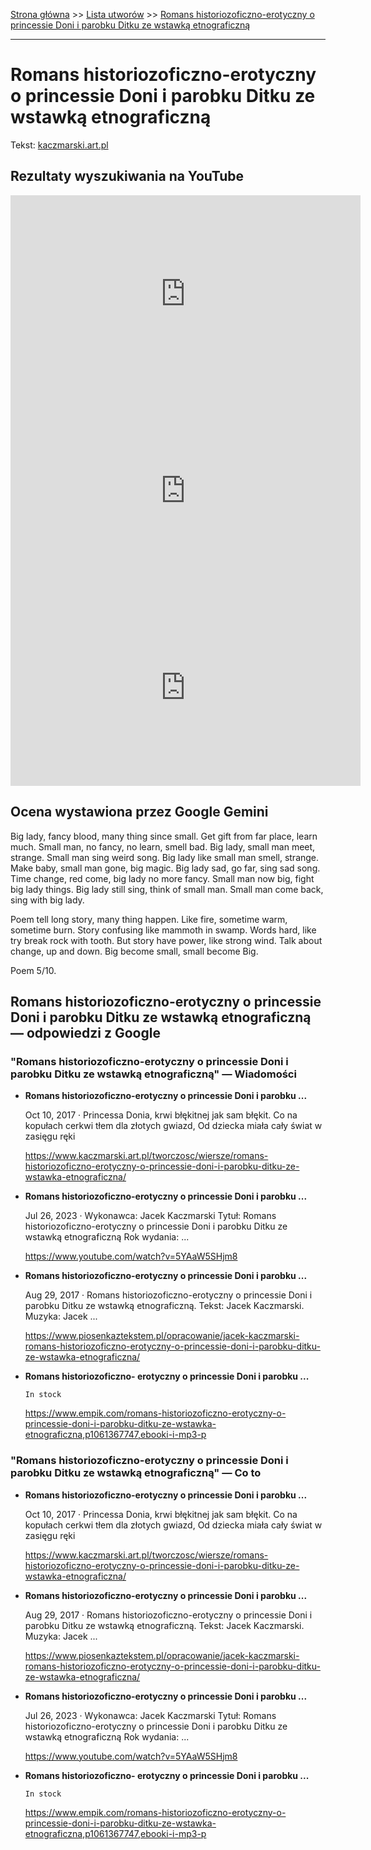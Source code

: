 [Strona główna](../index.md) >> [Lista utworów](../list.md) >> [Romans historiozoficzno-erotyczny o princessie Doni i parobku Ditku ze wstawką etnograficzną](516.md)

---

# Romans historiozoficzno-erotyczny o princessie Doni i parobku Ditku ze wstawką etnograficzną

Tekst: [kaczmarski.art.pl](https://www.kaczmarski.art.pl/tworczosc/wiersze/romans-historiozoficzno-erotyczny-o-princessie-doni-i-parobku-ditku-ze-wstawka-etnograficzna/)

## Rezultaty wyszukiwania na YouTube

<iframe width="560" height="315" src="https://www.youtube.com/embed/7cxciyZEBkE?si=IdontcarewhotheIRSsendsImnotpayingtaxes" title="YouTube video player" frameborder="0" allow="accelerometer; autoplay; clipboard-write; encrypted-media; gyroscope; picture-in-picture; web-share" referrerpolicy="strict-origin-when-cross-origin" allowfullscreen></iframe>

<iframe width="560" height="315" src="https://www.youtube.com/embed/m5McdR5u0Qk?si=IdontcarewhotheIRSsendsImnotpayingtaxes" title="YouTube video player" frameborder="0" allow="accelerometer; autoplay; clipboard-write; encrypted-media; gyroscope; picture-in-picture; web-share" referrerpolicy="strict-origin-when-cross-origin" allowfullscreen></iframe>

<iframe width="560" height="315" src="https://www.youtube.com/embed/5YAaW5SHjm8?si=IdontcarewhotheIRSsendsImnotpayingtaxes" title="YouTube video player" frameborder="0" allow="accelerometer; autoplay; clipboard-write; encrypted-media; gyroscope; picture-in-picture; web-share" referrerpolicy="strict-origin-when-cross-origin" allowfullscreen></iframe>

## Ocena wystawiona przez Google Gemini

Big lady, fancy blood, many thing since small. Get gift from far place, learn much. Small man, no fancy, no learn, smell bad. Big lady, small man meet, strange. Small man sing weird song. Big lady like small man smell, strange. Make baby, small man gone, big magic. Big lady sad, go far, sing sad song. Time change, red come, big lady no more fancy. Small man now big, fight big lady things. Big lady still sing, think of small man. Small man come back, sing with big lady.

Poem tell long story, many thing happen. Like fire, sometime warm, sometime burn. Story confusing like mammoth in swamp. Words hard, like try break rock with tooth. But story have power, like strong wind. Talk about change, up and down. Big become small, small become Big.

Poem 5/10.


## Romans historiozoficzno-erotyczny o princessie Doni i parobku Ditku ze wstawką etnograficzną — odpowiedzi z Google

### "Romans historiozoficzno-erotyczny o princessie Doni i parobku Ditku ze wstawką etnograficzną" — Wiadomości

- **Romans historiozoficzno-erotyczny o princessie Doni i parobku ...**

    Oct 10, 2017  ·  Princessa Donia, krwi błękitnej jak sam błękit. Co na kopułach cerkwi tłem dla złotych gwiazd, Od dziecka miała cały świat w zasięgu ręki 

   <https://www.kaczmarski.art.pl/tworczosc/wiersze/romans-historiozoficzno-erotyczny-o-princessie-doni-i-parobku-ditku-ze-wstawka-etnograficzna/>
- **Romans historiozoficzno-erotyczny o princessie Doni i parobku ...**

    Jul 26, 2023  ·  Wykonawca: Jacek Kaczmarski Tytuł: Romans historiozoficzno-erotyczny o princessie Doni i parobku Ditku ze wstawką etnograficzną Rok wydania: ... 

   <https://www.youtube.com/watch?v=5YAaW5SHjm8>
- **Romans historiozoficzno-erotyczny o princessie Doni i parobku ...**

    Aug 29, 2017  ·  Romans historiozoficzno-erotyczny o princessie Doni i parobku Ditku ze wstawką etnograficzną. Tekst: Jacek Kaczmarski. Muzyka: Jacek ... 

   <https://www.piosenkaztekstem.pl/opracowanie/jacek-kaczmarski-romans-historiozoficzno-erotyczny-o-princessie-doni-i-parobku-ditku-ze-wstawka-etnograficzna/>
- **Romans historiozoficzno- erotyczny o princessie Doni i parobku ...**

      In stock 

   <https://www.empik.com/romans-historiozoficzno-erotyczny-o-princessie-doni-i-parobku-ditku-ze-wstawka-etnograficzna,p1061367747,ebooki-i-mp3-p>

### "Romans historiozoficzno-erotyczny o princessie Doni i parobku Ditku ze wstawką etnograficzną" — Co to

- **Romans historiozoficzno-erotyczny o princessie Doni i parobku ...**

    Oct 10, 2017  ·  Princessa Donia, krwi błękitnej jak sam błękit. Co na kopułach cerkwi tłem dla złotych gwiazd, Od dziecka miała cały świat w zasięgu ręki 

   <https://www.kaczmarski.art.pl/tworczosc/wiersze/romans-historiozoficzno-erotyczny-o-princessie-doni-i-parobku-ditku-ze-wstawka-etnograficzna/>
- **Romans historiozoficzno-erotyczny o princessie Doni i parobku ...**

    Aug 29, 2017  ·  Romans historiozoficzno-erotyczny o princessie Doni i parobku Ditku ze wstawką etnograficzną. Tekst: Jacek Kaczmarski. Muzyka: Jacek ... 

   <https://www.piosenkaztekstem.pl/opracowanie/jacek-kaczmarski-romans-historiozoficzno-erotyczny-o-princessie-doni-i-parobku-ditku-ze-wstawka-etnograficzna/>
- **Romans historiozoficzno-erotyczny o princessie Doni i parobku ...**

    Jul 26, 2023  ·  Wykonawca: Jacek Kaczmarski Tytuł: Romans historiozoficzno-erotyczny o princessie Doni i parobku Ditku ze wstawką etnograficzną Rok wydania: ... 

   <https://www.youtube.com/watch?v=5YAaW5SHjm8>
- **Romans historiozoficzno- erotyczny o princessie Doni i parobku ...**

      In stock 

   <https://www.empik.com/romans-historiozoficzno-erotyczny-o-princessie-doni-i-parobku-ditku-ze-wstawka-etnograficzna,p1061367747,ebooki-i-mp3-p>

